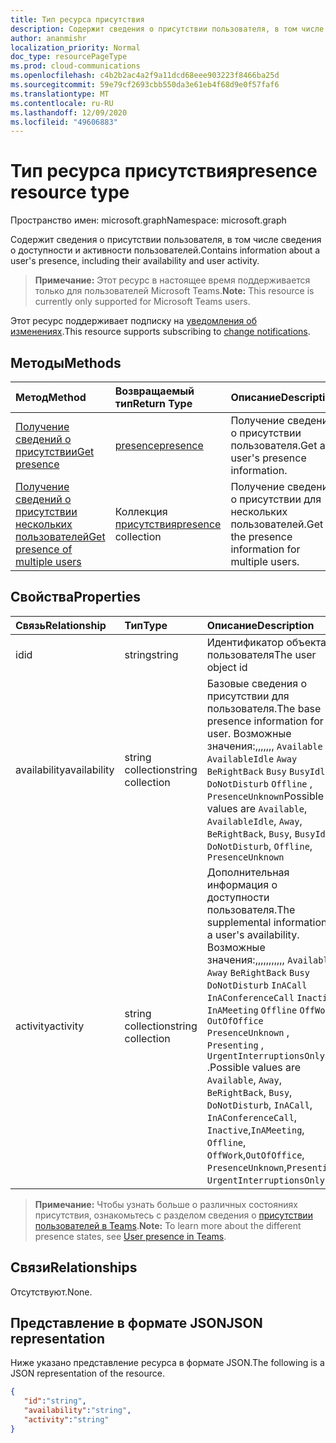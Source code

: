 ```yaml
---
title: Тип ресурса присутствия
description: Содержит сведения о присутствии пользователя, в том числе сведения о доступности и активности пользователей.
author: ananmishr
localization_priority: Normal
doc_type: resourcePageType
ms.prod: cloud-communications
ms.openlocfilehash: c4b2b2ac4a2f9a11dcd68eee903223f8466ba25d
ms.sourcegitcommit: 59e79cf2693cbb550da3e61eb4f68d9e0f57faf6
ms.translationtype: MT
ms.contentlocale: ru-RU
ms.lasthandoff: 12/09/2020
ms.locfileid: "49606883"
---
```

# <a name="presence-resource-type"></a><span data-ttu-id="4ce99-103">Тип ресурса присутствия</span><span class="sxs-lookup"><span data-stu-id="4ce99-103">presence resource type</span></span>

<span data-ttu-id="4ce99-104">Пространство имен: microsoft.graph</span><span class="sxs-lookup"><span data-stu-id="4ce99-104">Namespace: microsoft.graph</span></span>

<span data-ttu-id="4ce99-105">Содержит сведения о присутствии пользователя, в том числе сведения о доступности и активности пользователей.</span><span class="sxs-lookup"><span data-stu-id="4ce99-105">Contains information about a user's presence, including their availability and user activity.</span></span>

> <span data-ttu-id="4ce99-106">**Примечание:** Этот ресурс в настоящее время поддерживается только для пользователей Microsoft Teams.</span><span class="sxs-lookup"><span data-stu-id="4ce99-106">**Note:** This resource is currently only supported for Microsoft Teams users.</span></span>

<span data-ttu-id="4ce99-107">Этот ресурс поддерживает подписку на [уведомления об изменениях](/graph/webhooks).</span><span class="sxs-lookup"><span data-stu-id="4ce99-107">This resource supports subscribing to [change notifications](/graph/webhooks).</span></span>

## <a name="methods"></a><span data-ttu-id="4ce99-108">Методы</span><span class="sxs-lookup"><span data-stu-id="4ce99-108">Methods</span></span>

| <span data-ttu-id="4ce99-109">Метод</span><span class="sxs-lookup"><span data-stu-id="4ce99-109">Method</span></span>                                                            | <span data-ttu-id="4ce99-110">Возвращаемый тип</span><span class="sxs-lookup"><span data-stu-id="4ce99-110">Return Type</span></span>                                       | <span data-ttu-id="4ce99-111">Описание</span><span class="sxs-lookup"><span data-stu-id="4ce99-111">Description</span></span>                                  |
|:------------------------------------------------------------------|:--------------------------------------------------|:---------------------------------------------|
| [<span data-ttu-id="4ce99-112">Получение сведений о присутствии</span><span class="sxs-lookup"><span data-stu-id="4ce99-112">Get presence</span></span>](../api/presence-get.md)     | [<span data-ttu-id="4ce99-113">presence</span><span class="sxs-lookup"><span data-stu-id="4ce99-113">presence</span></span>](../resources/presence.md)     | <span data-ttu-id="4ce99-114">Получение сведений о присутствии пользователя.</span><span class="sxs-lookup"><span data-stu-id="4ce99-114">Get a user's presence information.</span></span>
| [<span data-ttu-id="4ce99-115">Получение сведений о присутствии нескольких пользователей</span><span class="sxs-lookup"><span data-stu-id="4ce99-115">Get presence of multiple users</span></span>](../api/cloudcommunications-getpresencesbyuserid.md)    |  <span data-ttu-id="4ce99-116">Коллекция [присутствия](../resources/presence.md)</span><span class="sxs-lookup"><span data-stu-id="4ce99-116">[presence](../resources/presence.md) collection</span></span>     |  <span data-ttu-id="4ce99-117">Получение сведений о присутствии для нескольких пользователей.</span><span class="sxs-lookup"><span data-stu-id="4ce99-117">Get the presence information for multiple users.</span></span>      |


## <a name="properties"></a><span data-ttu-id="4ce99-118">Свойства</span><span class="sxs-lookup"><span data-stu-id="4ce99-118">Properties</span></span>

| <span data-ttu-id="4ce99-119">Связь</span><span class="sxs-lookup"><span data-stu-id="4ce99-119">Relationship</span></span>        | <span data-ttu-id="4ce99-120">Тип</span><span class="sxs-lookup"><span data-stu-id="4ce99-120">Type</span></span>                                                 | <span data-ttu-id="4ce99-121">Описание</span><span class="sxs-lookup"><span data-stu-id="4ce99-121">Description</span></span>                                                         |
|:--------------------|:-----------------------------------------------------|:--------------------------------------------------------------------|
|<span data-ttu-id="4ce99-122">id</span><span class="sxs-lookup"><span data-stu-id="4ce99-122">id</span></span>    |  <span data-ttu-id="4ce99-123">string</span><span class="sxs-lookup"><span data-stu-id="4ce99-123">string</span></span>     |  <span data-ttu-id="4ce99-124">Идентификатор объекта пользователя</span><span class="sxs-lookup"><span data-stu-id="4ce99-124">The user object id</span></span>   |
|<span data-ttu-id="4ce99-125">availability</span><span class="sxs-lookup"><span data-stu-id="4ce99-125">availability</span></span>    |  <span data-ttu-id="4ce99-126">string collection</span><span class="sxs-lookup"><span data-stu-id="4ce99-126">string collection</span></span>   |   <span data-ttu-id="4ce99-127">Базовые сведения о присутствии для пользователя.</span><span class="sxs-lookup"><span data-stu-id="4ce99-127">The base presence information for a user.</span></span> <span data-ttu-id="4ce99-128">Возможные значения:,,,,,,, `Available` `AvailableIdle`  `Away` `BeRightBack` `Busy` `BusyIdle` `DoNotDisturb` `Offline` , `PresenceUnknown`</span><span class="sxs-lookup"><span data-stu-id="4ce99-128">Possible values are `Available`, `AvailableIdle`,  `Away`, `BeRightBack`, `Busy`, `BusyIdle`, `DoNotDisturb`, `Offline`, `PresenceUnknown`</span></span>  |
|<span data-ttu-id="4ce99-129">activity</span><span class="sxs-lookup"><span data-stu-id="4ce99-129">activity</span></span>    |  <span data-ttu-id="4ce99-130">string collection</span><span class="sxs-lookup"><span data-stu-id="4ce99-130">string collection</span></span>      |    <span data-ttu-id="4ce99-131">Дополнительная информация о доступности пользователя.</span><span class="sxs-lookup"><span data-stu-id="4ce99-131">The supplemental information to a user's availability.</span></span> <span data-ttu-id="4ce99-132">Возможные значения:,,,,,,,,,,, `Available` `Away` `BeRightBack` `Busy` `DoNotDisturb` `InACall` `InAConferenceCall` `Inactive` `InAMeeting` `Offline` `OffWork` `OutOfOffice` `PresenceUnknown` , `Presenting` , `UrgentInterruptionsOnly` .</span><span class="sxs-lookup"><span data-stu-id="4ce99-132">Possible values are `Available`, `Away`, `BeRightBack`, `Busy`, `DoNotDisturb`, `InACall`, `InAConferenceCall`, `Inactive`,`InAMeeting`, `Offline`, `OffWork`,`OutOfOffice`, `PresenceUnknown`,`Presenting`, `UrgentInterruptionsOnly`.</span></span>       |

><span data-ttu-id="4ce99-133">**Примечание:** Чтобы узнать больше о различных состояниях присутствия, ознакомьтесь с разделом сведения о [присутствии пользователей в Teams](/microsoftteams/presence-admins).</span><span class="sxs-lookup"><span data-stu-id="4ce99-133">**Note:** To learn more about the different presence states, see [User presence in Teams](/microsoftteams/presence-admins).</span></span> 

## <a name="relationships"></a><span data-ttu-id="4ce99-134">Связи</span><span class="sxs-lookup"><span data-stu-id="4ce99-134">Relationships</span></span>

<span data-ttu-id="4ce99-135">Отсутствуют.</span><span class="sxs-lookup"><span data-stu-id="4ce99-135">None.</span></span>

## <a name="json-representation"></a><span data-ttu-id="4ce99-136">Представление в формате JSON</span><span class="sxs-lookup"><span data-stu-id="4ce99-136">JSON representation</span></span>

<span data-ttu-id="4ce99-137">Ниже указано представление ресурса в формате JSON.</span><span class="sxs-lookup"><span data-stu-id="4ce99-137">The following is a JSON representation of the resource.</span></span>

<!-- {
  "blockType": "resource",
  "optionalProperties": [
  ],
  "@odata.type": "microsoft.graph.presence"
}-->
```json
{
   "id":"string",
   "availability":"string",
   "activity":"string"
}
```
